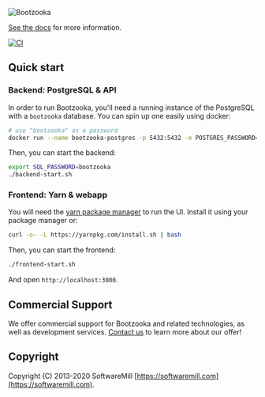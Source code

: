 ![Bootzooka](https://github.com/softwaremill/bootzooka/raw/master/banner.png)

[See the docs](http://softwaremill.github.io/bootzooka/) for more information.

[![ CI ](https://github.com/softwaremill/bootzooka/workflows/Bootzooka%20CI/badge.svg)](https://github.com/softwaremill/bootzooka/actions?query=workflow%3A%22Bootzooka+CI%22)

## Quick start

### Backend: PostgreSQL & API

In order to run Bootzooka, you'll need a running instance of the PostgreSQL with a `bootzooka` database. You can spin
up one easily using docker:

```sh
# use "bootzooka" as a password
docker run --name bootzooka-postgres -p 5432:5432 -e POSTGRES_PASSWORD=bootzooka -e POSTGRES_DB=bootzooka -d postgres
```

Then, you can start the backend:

```sh
export SQL_PASSWORD=bootzooka
./backend-start.sh
```

### Frontend: Yarn & webapp

You will need the [yarn package manager](https://yarnpkg.com) to run the UI. Install it using your package manager or:

```sh
curl -o- -L https://yarnpkg.com/install.sh | bash
```

Then, you can start the frontend:

```sh
./frontend-start.sh
```

And open `http://localhost:3000`.

## Commercial Support

We offer commercial support for Bootzooka and related technologies, as well as development services. [Contact us](https://softwaremill.com) to learn more about our offer!

## Copyright

Copyright (C) 2013-2020 SoftwareMill [https://softwaremill.com](https://softwaremill.com).
